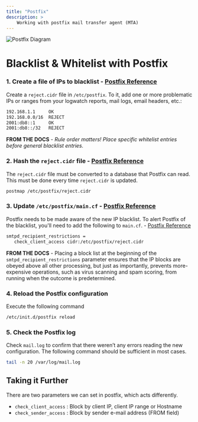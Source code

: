 ```yaml
---
title: "Postfix"
description: >
    Working with postfix mail transfer agent (MTA)
---
```


![Postfix Diagram](../img/postfix-integrations.png)

# Blacklist & Whitelist with Postfix

### 1. Create a file of IPs to blacklist - [Postfix Reference](http://www.postfix.org/cidr_table.5.html)

Create a `reject.cidr` file in `/etc/postfix`. To it, add one or more problematic IPs or ranges from your logwatch reports, mail logs, email headers, etc.:

```bash
192.168.1.1     OK
192.168.0.0/16	REJECT
2001:db8::1		OK
2001:db8::/32	REJECT
```
__FROM THE DOCS__ - _Rule order matters! Place specific whitelist entries before general blacklist entries._  

### 2. Hash the `reject.cidr` file - [Postfix Reference](http://www.postfix.org/postmap.1.html)

The `reject.cidr` file must be converted to a database that Postfix can read. This must be done every time `reject.cidr` is updated.

```bash
postmap /etc/postfix/reject.cidr
```  

### 3. Update `/etc/postfix/main.cf` - [Postfix Reference](http://www.postfix.org/access.5.html)

Postfix needs to be made aware of the new IP blacklist. To alert Postfix of the blacklist, you'll need to add the following to `main.cf`. - [Postfix Reference](http://www.postfix.org/postconf.5.html#smtpd_client_restrictions)

```bash
smtpd_recipient_restrictions =
   check_client_access cidr:/etc/postfix/reject.cidr
```

__FROM THE DOCS__ - Placing a block list at the beginning of the `smtpd_recipient_restrictions` parameter ensures that the IP blocks are obeyed above all other processing, but just as importantly, prevents more-expensive operations, such as virus scanning and spam scoring, from running when the outcome is predetermined.  

### 4. Reload the Postfix configuration

Execute the following command

```bash
/etc/init.d/postfix reload
```  

### 5. Check the Postfix log

Check `mail.log` to confirm that there weren’t any errors reading the new configuration. The following command should be sufficient in most cases.

```bash
tail -n 20 /var/log/mail.log
```  

## Taking it Further

There are two parameters we can set in postfix, which acts differently.

- `check_client_access` : Block by client IP, client IP range or Hostname
- `check_sender_access` : Block by sender e-mail address (FROM field)
